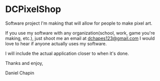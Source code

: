 # DCPixelShop
Software project I'm making that will allow for people to make pixel art.

If you use my software with any organization(school, work, game you're making, etc.), just shoot me an email at dchapes123@gmail.com
I would love to hear if anyone actually uses my software.

I will include the actual application closer to when it's done.

Thanks and enjoy,

Daniel Chapin
